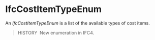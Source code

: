IfcCostItemTypeEnum
===================

An _IfcCostItemTypeEnum_ is a list of the available types of cost items.

> HISTORY&nbsp; New enumeration in IFC4.
